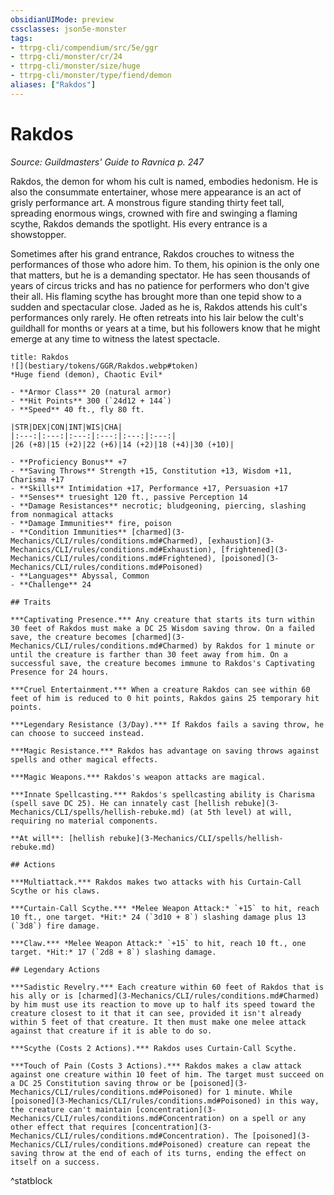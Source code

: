 ```yaml
---
obsidianUIMode: preview
cssclasses: json5e-monster
tags:
- ttrpg-cli/compendium/src/5e/ggr
- ttrpg-cli/monster/cr/24
- ttrpg-cli/monster/size/huge
- ttrpg-cli/monster/type/fiend/demon
aliases: ["Rakdos"]
---
```

# Rakdos
*Source: Guildmasters' Guide to Ravnica p. 247*  

Rakdos, the demon for whom his cult is named, embodies hedonism. He is also the consummate entertainer, whose mere appearance is an act of grisly performance art. A monstrous figure standing thirty feet tall, spreading enormous wings, crowned with fire and swinging a flaming scythe, Rakdos demands the spotlight. His every entrance is a showstopper.

Sometimes after his grand entrance, Rakdos crouches to witness the performances of those who adore him. To them, his opinion is the only one that matters, but he is a demanding spectator. He has seen thousands of years of circus tricks and has no patience for performers who don't give their all. His flaming scythe has brought more than one tepid show to a sudden and spectacular close. Jaded as he is, Rakdos attends his cult's performances only rarely. He often retreats into his lair below the cult's guildhall for months or years at a time, but his followers know that he might emerge at any time to witness the latest spectacle.

```ad-statblock
title: Rakdos
![](bestiary/tokens/GGR/Rakdos.webp#token)
*Huge fiend (demon), Chaotic Evil*

- **Armor Class** 20 (natural armor)
- **Hit Points** 300 (`24d12 + 144`)
- **Speed** 40 ft., fly 80 ft.

|STR|DEX|CON|INT|WIS|CHA|
|:---:|:---:|:---:|:---:|:---:|:---:|
|26 (+8)|15 (+2)|22 (+6)|14 (+2)|18 (+4)|30 (+10)|

- **Proficiency Bonus** +7
- **Saving Throws** Strength +15, Constitution +13, Wisdom +11, Charisma +17
- **Skills** Intimidation +17, Performance +17, Persuasion +17
- **Senses** truesight 120 ft., passive Perception 14
- **Damage Resistances** necrotic; bludgeoning, piercing, slashing from nonmagical attacks
- **Damage Immunities** fire, poison
- **Condition Immunities** [charmed](3-Mechanics/CLI/rules/conditions.md#Charmed), [exhaustion](3-Mechanics/CLI/rules/conditions.md#Exhaustion), [frightened](3-Mechanics/CLI/rules/conditions.md#Frightened), [poisoned](3-Mechanics/CLI/rules/conditions.md#Poisoned)
- **Languages** Abyssal, Common
- **Challenge** 24

## Traits

***Captivating Presence.*** Any creature that starts its turn within 30 feet of Rakdos must make a DC 25 Wisdom saving throw. On a failed save, the creature becomes [charmed](3-Mechanics/CLI/rules/conditions.md#Charmed) by Rakdos for 1 minute or until the creature is farther than 30 feet away from him. On a successful save, the creature becomes immune to Rakdos's Captivating Presence for 24 hours.

***Cruel Entertainment.*** When a creature Rakdos can see within 60 feet of him is reduced to 0 hit points, Rakdos gains 25 temporary hit points.

***Legendary Resistance (3/Day).*** If Rakdos fails a saving throw, he can choose to succeed instead.

***Magic Resistance.*** Rakdos has advantage on saving throws against spells and other magical effects.

***Magic Weapons.*** Rakdos's weapon attacks are magical.

***Innate Spellcasting.*** Rakdos's spellcasting ability is Charisma (spell save DC 25). He can innately cast [hellish rebuke](3-Mechanics/CLI/spells/hellish-rebuke.md) (at 5th level) at will, requiring no material components.

**At will**: [hellish rebuke](3-Mechanics/CLI/spells/hellish-rebuke.md)

## Actions

***Multiattack.*** Rakdos makes two attacks with his Curtain-Call Scythe or his claws.

***Curtain-Call Scythe.*** *Melee Weapon Attack:* `+15` to hit, reach 10 ft., one target. *Hit:* 24 (`3d10 + 8`) slashing damage plus 13 (`3d8`) fire damage.

***Claw.*** *Melee Weapon Attack:* `+15` to hit, reach 10 ft., one target. *Hit:* 17 (`2d8 + 8`) slashing damage.

## Legendary Actions

***Sadistic Revelry.*** Each creature within 60 feet of Rakdos that is his ally or is [charmed](3-Mechanics/CLI/rules/conditions.md#Charmed) by him must use its reaction to move up to half its speed toward the creature closest to it that it can see, provided it isn't already within 5 feet of that creature. It then must make one melee attack against that creature if it is able to do so.

***Scythe (Costs 2 Actions).*** Rakdos uses Curtain-Call Scythe.

***Touch of Pain (Costs 3 Actions).*** Rakdos makes a claw attack against one creature within 10 feet of him. The target must succeed on a DC 25 Constitution saving throw or be [poisoned](3-Mechanics/CLI/rules/conditions.md#Poisoned) for 1 minute. While [poisoned](3-Mechanics/CLI/rules/conditions.md#Poisoned) in this way, the creature can't maintain [concentration](3-Mechanics/CLI/rules/conditions.md#Concentration) on a spell or any other effect that requires [concentration](3-Mechanics/CLI/rules/conditions.md#Concentration). The [poisoned](3-Mechanics/CLI/rules/conditions.md#Poisoned) creature can repeat the saving throw at the end of each of its turns, ending the effect on itself on a success.
```
^statblock